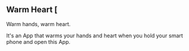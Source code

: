 Warm Heart [
---
Warm hands, warm heart.

It's an App that warms your hands and heart when you hold your smart phone and open this App.
